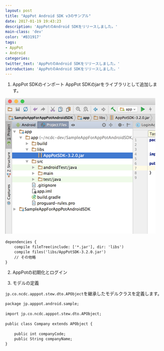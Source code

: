 ```yaml
---
layout: post
title: "AppPot Android SDK v3のサンプル"
date: 2017-01-19 19:43:23
description: 'AppPotのAndroid SDKをリリースしました。'
main-class: 'dev'
color: '#B31917'
tags:
- AppPot
- Android
categories:
twitter_text: 'AppPotのAndroid SDKをリリースしました。'
introduction: 'AppPotのAndroid SDKをリリースしました。'
---
```


1. AppPot SDKのインポート
AppPot SDKのjarをライブラリとして追加します。

![](./images/sample-android-sdk-import-lib.png)

```
dependencies {
    compile fileTree(include: ['*.jar'], dir: 'libs')
    compile files('libs/AppPotSDK-3.2.0.jar')
    // その他略
}
```

2. AppPotの初期化とログイン



3. モデルの定義

`jp.co.ncdc.apppot.stew.dto.APObject`を継承したモデルクラスを定義します。

```
package jp.apppot.android.sample;

import jp.co.ncdc.apppot.stew.dto.APObject;

public class Company extends APObject {

    public int companyCode;
    public String companyName;
}
```


